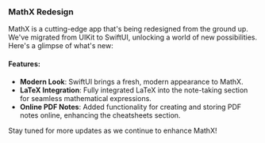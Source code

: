 ### MathX Redesign

MathX is a cutting-edge app that's being redesigned from the ground up. We've migrated from UIKit to SwiftUI, unlocking a world of new possibilities. Here's a glimpse of what's new:

#### Features:

- **Modern Look**: SwiftUI brings a fresh, modern appearance to MathX.
- **LaTeX Integration**: Fully integrated LaTeX into the note-taking section for seamless mathematical expressions.
- **Online PDF Notes**: Added functionality for creating and storing PDF notes online, enhancing the cheatsheets section.

Stay tuned for more updates as we continue to enhance MathX!
